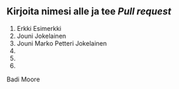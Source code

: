 ## Kirjoita nimesi alle ja tee *Pull request*
1. Erkki Esimerkki
2. Jouni Jokelainen
3. Jouni Marko Petteri Jokelainen
4.
5.
6.










Badi Moore


